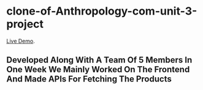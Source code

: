 # clone-of-Anthropology-com-unit-3-project
[Live Demo](https://earnest-pie-959f9d.netlify.app/).
## Developed Along With A Team Of 5 Members In One Week We Mainly Worked On The Frontend And Made APIs For Fetching The Products

